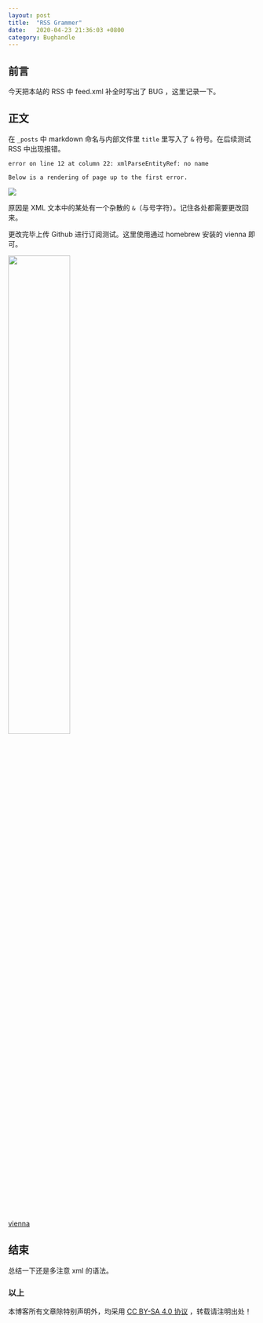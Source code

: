```yaml
---
layout: post
title:  "RSS Grammer"
date:   2020-04-23 21:36:03 +0800
category: Bughandle
---
```


## 前言

今天把本站的 RSS 中 feed.xml 补全时写出了 BUG ，这里记录一下。

## 正文

在 `_posts` 中 markdown 命名与内部文件里 `title` 里写入了 `&` 符号。在后续测试 RSS 中出现报错。

```
error on line 12 at column 22: xmlParseEntityRef: no name

Below is a rendering of page up to the first error.
```
<img src="https://res.cloudinary.com/dzb9ldnvl/image/upload/v1623072159/blog/xmlerror_f3vtko.png" width="" />

原因是 XML 文本中的某处有一个杂散的 `&`（与号字符）。记住各处都需要更改回来。

更改完毕上传 Github 进行订阅测试。这里使用通过 homebrew 安装的 vienna 即可。

<img src="https://res.cloudinary.com/dzb9ldnvl/image/upload/v1623072374/blog/vrss_dznlct.png" width="50%" />

[vienna](http://localhost:4000/my-blog/blog-bughandle/assets/images/vienna.png)

## 结束

总结一下还是多注意 xml 的语法。

### 以上

本博客所有文章除特别声明外，均采用 [CC BY-SA 4.0 协议](https://creativecommons.org/licenses/by-sa/4.0/deed.zh) ，转载请注明出处！